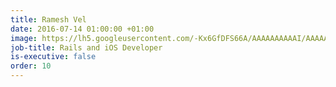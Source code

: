 ```yaml
---
title: Ramesh Vel
date: 2016-07-14 01:00:00 +01:00
image: https://lh5.googleusercontent.com/-Kx6GfDFS66A/AAAAAAAAAAI/AAAAAAAAAmU/WsqfnV2fDd8/photo.jpg
job-title: Rails and iOS Developer
is-executive: false
order: 10
---
```

